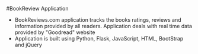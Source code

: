 #BookReview Application

- BookReviews.com application tracks the books ratings, reviews and information provided by all readers. 
  Application deals with real time data provided by "Goodread" website
- Application is built using Python, Flask, JavaScript, HTML, BootStrap and jQuery  
